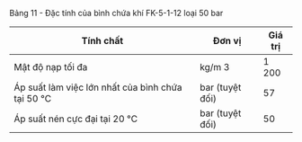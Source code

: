Bảng 11 - Đặc tính của bình chứa khí FK-5-1-12 loại 50 bar

| Tính chất                                         | Đơn vị          | Giá trị   |
|---------------------------------------------------|-----------------|-----------|
| Mật độ nạp tối đa                                 | kg/m 3          | 1 200     |
| Áp suất làm việc lớn nhất của bình chứa tại 50 °C | bar (tuyệt đối) | 57        |
| Áp suất nén cực đại tại 20 °C                     | bar (tuyệt đối) | 50        |